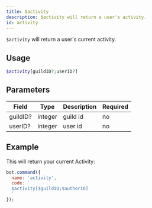 ```yaml
---
title: $activity 
description: $activity will return a user's activity.
id: activity
---
```


`$activity` will return a user's current activity.

## Usage

```php
$activity[guildID?;userID?]
```

## Parameters 


| Field    | Type    | Description | Required |
| -------- | ------- | ----------- | -------- |
| guildID? | integer | guild id    | no       |
| userID?  | integer | user id     | no       |


## Example

This will return your current Activity:

```javascript
bot.command({
  name: 'activity',
  code: `
  $activity[$guildID;$authorID]
  `
});
```